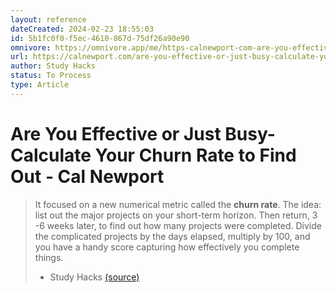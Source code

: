 ```yaml
---
layout: reference
dateCreated: 2024-02-23 18:55:03
id: 5b1fc0f0-f5ec-4610-867d-75df26a90e90
omnivore: https://omnivore.app/me/https-calnewport-com-are-you-effective-or-just-busy-calculate-yo-18dd8649a1a
url: https://calnewport.com/are-you-effective-or-just-busy-calculate-your-churn-rate-to-find-out/
author: Study Hacks
status: To Process
type: Article
---
```

# Are You Effective or Just Busy- Calculate Your Churn Rate to Find Out - Cal Newport


> It focused on a new numerical metric called the **churn rate**. The idea: list out the major projects on your short-term horizon. Then return, 3 -6 weeks later, to find out how many projects were completed. Divide the complicated projects by the days elapsed, multiply by 100, and you have a handy score capturing how effectively you complete things. 
> - Study Hacks [(source)](https://calnewport.com/are-you-effective-or-just-busy-calculate-your-churn-rate-to-find-out/) 


